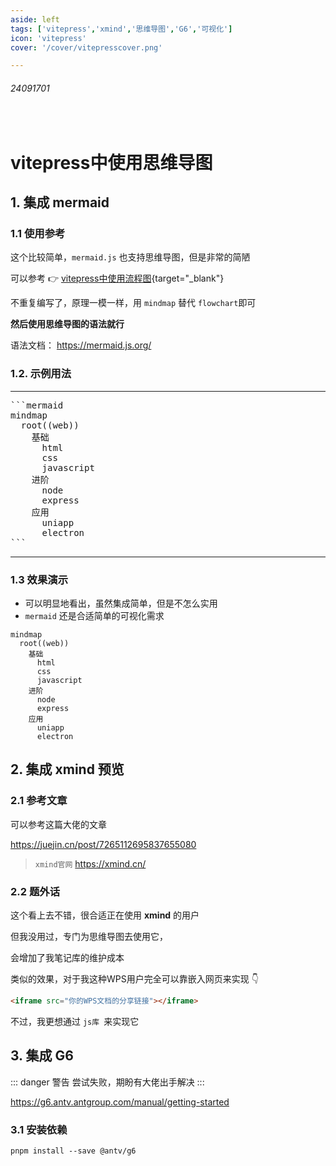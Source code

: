 ```yaml
---
aside: left
tags: ['vitepress','xmind','思维导图','G6','可视化']
icon: 'vitepress'
cover: '/cover/vitepresscover.png'

---
```

 
###### 24091701
 
<br/>
 
# vitepress中使用思维导图


## 1. 集成 mermaid 

### 1.1 使用参考

这个比较简单，`mermaid.js` 也支持思维导图，但是非常的简陋  

可以参考 👉 [vitepress中使用流程图](./24090601%20Vitepress中使用流程图.md){target="_blank"}

不重复编写了，原理一模一样，用 `mindmap` 替代 `flowchart`即可

**然后使用思维导图的语法就行**  

语法文档： https://mermaid.js.org/

### 1.2. 示例用法

--- 

<pre>
```mermaid
mindmap
  root((web))
    基础
      html
      css
      javascript
    进阶
      node
      express
    应用
      uniapp
      electron
```
</pre>

--- 

### 1.3 效果演示

- 可以明显地看出，虽然集成简单，但是不怎么实用
- `mermaid` 还是合适简单的可视化需求

```mermaid
mindmap
  root((web))
    基础
      html
      css
      javascript
    进阶
      node
      express
    应用
      uniapp
      electron
```

## 2. 集成 xmind 预览

### 2.1 参考文章

可以参考这篇大佬的文章

https://juejin.cn/post/7265112695837655080

> `xmind官网` https://xmind.cn/

### 2.2 题外话

这个看上去不错，很合适正在使用 **xmind** 的用户  

但我没用过，专门为思维导图去使用它，  

会增加了我笔记库的维护成本  

类似的效果，对于我这种WPS用户完全可以靠嵌入网页来实现 👇  

```html
<iframe src="你的WPS文档的分享链接"></iframe>
```
不过，我更想通过 `js库 `来实现它 



## 3. 集成 G6   

::: danger <Badge type='warning'>警告</Badge>
尝试失败，期盼有大佬出手解决
:::

https://g6.antv.antgroup.com/manual/getting-started

### 3.1 安装依赖

```shell
pnpm install --save @antv/g6 
```



